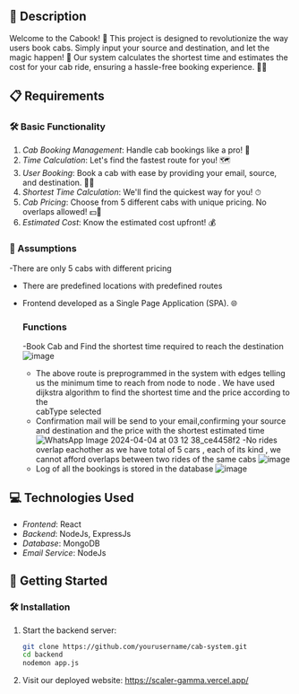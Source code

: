 ## 📝 Description

Welcome to the Cabook! 🎉 This project is designed to revolutionize the way users book cabs. Simply input your source and destination, and let the magic happen! 🌟 Our system calculates the shortest time and estimates the cost for your cab ride, ensuring a hassle-free booking experience. 🚕💨

## 📋 Requirements

### 🛠 Basic Functionality

1. *Cab Booking Management*: Handle cab bookings like a pro! 📅
2. *Time Calculation*: Let's find the fastest route for you! 🗺
3. *User Booking*: Book a cab with ease by providing your email, source, and destination. 📧📍
4. *Shortest Time Calculation*: We'll find the quickest way for you! ⏱
5. *Cab Pricing*: Choose from 5 different cabs with unique pricing. No overlaps allowed! 💵🚕
6. *Estimated Cost*: Know the estimated cost upfront! 💰

### 🤔 Assumptions

-There are only 5 cabs with different pricing
- There are predefined locations with predefined routes
- Frontend developed as a Single Page Application (SPA). 🌐

  ### Functions
  -Book Cab and Find the shortest time required to reach the destination
    ![image](https://github.com/Rajlaxmisingh/scaler/assets/96018289/93376ead-0751-4f41-a22e-185da78d8328)
  - The above route is preprogrammed in the system with edges telling us the minimum time to reach from node to node . We have used dijkstra algorithm to find the shortest time and the price according to the    
    cabType selected
  - Confirmation mail will be send to your email,confirming your source and destination and the price with the shortest estimated time
    ![WhatsApp Image 2024-04-04 at 03 12 38_ce4458f2](https://github.com/Rajlaxmisingh/scaler/assets/96018289/031a23eb-4a2a-416f-a279-274052f5e98a)
  -No rides overlap eachother as we have total of 5 cars , each of its kind , we cannot afford overlaps between two rides of the same cabs
    ![image](https://github.com/Rajlaxmisingh/scaler/assets/96018289/9c429fd1-08d9-40c6-abef-0e841290e290)
  - Log of all the bookings is stored in the database
    ![image](https://github.com/Rajlaxmisingh/scaler/assets/96018289/d9788081-442b-4c6a-8475-ba24150a6430)


## 💻 Technologies Used

- *Frontend*: React
- *Backend*: NodeJs, ExpressJs
- *Database*: MongoDB
- *Email Service*: NodeJs

## 🚀 Getting Started

### 🛠 Installation

1. Start the backend server:
   ```bash
   git clone https://github.com/yourusername/cab-system.git
   cd backend
   nodemon app.js
2. Visit our deployed website:
   https://scaler-gamma.vercel.app/
   

